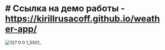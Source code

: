 # # Ссылка на демо работы - https://kirillrusacoff.github.io/weather-app/

![127 0 0 1_5501_](https://github.com/KirillRusacoff/weather-app/assets/121468262/5ff40ec8-d7f1-40e8-9ed9-5ab4e6045093)
